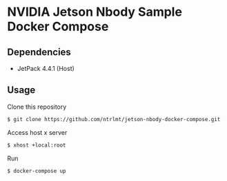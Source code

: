 # NVIDIA Jetson Nbody Sample Docker Compose


## Dependencies

* JetPack 4.4.1 (Host)

## Usage

Clone this repository
```bash
$ git clone https://github.com/ntrlmt/jetson-nbody-docker-compose.git
```

Access host x server
```bash
$ xhost +local:root
```

Run
```bash
$ docker-compose up
```